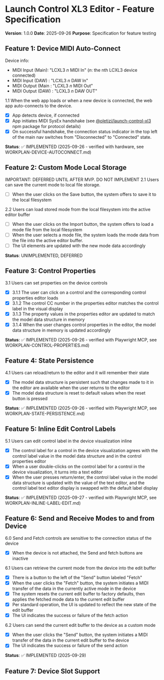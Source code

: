 # Launch Control XL3 Editor - Feature Specification

**Version**: 1.0.0
**Date**: 2025-09-26
**Purpose**: Specification for feature testing

## Feature 1: Device MIDI Auto-Connect

Device info:
- MIDI Input  (Main): "LCXL3 _n_ MIDI In" (_n_: the nth LCXL3 device connected)
- MIDI Input  (DAW) : "LCXL3 _n_ DAW In"
- MIDI Output (Main : "LCXL3 _n_ MIDI Out"
- MIDI Output (DAW) : "LCXL3 _n_ DAW OUT"

1.1 When the web app loads or when a new device is connected, the web app auto-connects to the device.
- [x] App detects device, if connected
- [x] App initiates MIDI SysEx handshake (see [@oletizi/launch-control-xl3](https://www.npmjs.com/package/@oletizi/launch-control-xl3) npm package for protocol details)
- [x] On successful handshake, the connection status indicator in the top left of the main nav switches from "Disconnected" to "Connected" state.

**Status**: ✅ IMPLEMENTED (2025-09-26 - verified with hardware, see WORKPLAN-DEVICE-AUTOCONNECT.md)

## Feature 2: Custom Mode Local Storage
IMPORTANT: DEFERRED UNTIL AFTER MVP. DO NOT IMPLEMENT
2.1 Users can save the current mode to local file storage.
- [ ] When the user clicks on the Save button, the system offers to save it to the local filesystem

2.2 Users can load stored mode from the local filesystem into the active editor buffer
- [ ] When the user clicks on the Import button, the system offers to load a mode file from the local filesystem
- [ ] When the user selects a mode file, the system loads the mode data from the file into the active editor buffer.
- [ ] The UI elements are updated with the new mode data accordingly

**Status**: UNIMPLEMENTED, DEFERRED

## Feature 3: Control Properties
3.1 Users can set properties on the device controls
- [x] 3.1.1 The user can click on a control and the corresponding control properties editor loads
- [x] 3.1.2 The control CC number in the properties editor matches the control label in the visual display
- [x] 3.1.3 The property values in the properties editor are updated to match the model data structure in memory
- [x] 3.1.4 When the user changes control properties in the editor, the model data structure in memory is updated accordingly

**Status**: ✅ IMPLEMENTED (2025-09-26 - verified with Playwright MCP, see WORKPLAN-CONTROL-PROPERTIES.md) 

## Feature 4: State Persistence
4.1 Users can reload/return to the editor and it will remember their state
- [x] The model data structure is persistent such that changes made to it in the editor are available when the user returns to the editor
- [x] The model data structure is reset to default values when the reset button is pressed

**Status**: ✅ IMPLEMENTED (2025-09-26 - verified with Playwright MCP, see WORKPLAN-STATE-PERSISTENCE.md)

## Feature 5: Inline Edit Control Labels
5.1 Users can edit control label in the device visualization inline
- [x] The control label for a control in the device visualization agrees with the control label value in the model data structure and in the control properties editor
- [x] When a user double-clicks on the control label for a control in the device visualization, it turns into a text editor
- [x] When the user presses return/enter, the control label value in the model data structure is updated with the value of the text editor, and the control label text editor display is swapped with the default label display

**Status**: ✅ IMPLEMENTED (2025-09-27 - verified with Playwright MCP, see WORKPLAN-INLINE-LABEL-EDIT.md)

## Feature 6: Send and Receive Modes to and from Device
6.0 Send and Fetch controls are sensitive to the connection status of the device
- [x] When the device is not attached, the Send and fetch buttons are inactive

6.1 Users can retrieve the current mode from the device into the edit buffer
- [x] There is a button to the left of the "Send" button labeled "Fetch"
- [x] When the user clicks the "Fetch" button, the system initiates a MIDI transfer of the data in the currently active mode in the device
- [x] The system resets the current edit buffer to factory defaults, then applies the fetched mode data to the current edit buffer
- [x] Per standard operation, the UI is updated to reflect the new state of the edit buffer
- [x] The UI indicates the success or failure of the fetch action

6.2 Users can send the current edit buffer to the device as a custom mode
- [x] When the user clicks the "Send" button, the system initiates a MIDI transfer of the data in the current edit buffer to the device
- [x] The UI indicates the success or failure of the send action

**Status**: ✅ IMPLEMENTED (2025-09-29)

## Feature 7: Device Slot Support
